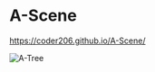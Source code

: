 # A-Scene

https://coder206.github.io/A-Scene/

![A-Tree](https://raw.githubusercontent.com/Coder206/A-Tree/master/A-Tree.png)
